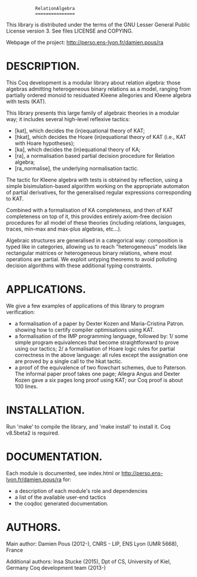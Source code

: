 
			   RelationAlgebra
			   ===============

This library is distributed under the terms of the GNU Lesser General
Public License version 3. See files LICENSE and COPYING.

Webpage of the project: http://perso.ens-lyon.fr/damien.pous/ra


DESCRIPTION.
============

This Coq development is a modular library about relation algebra:
those algebras admitting heterogeneous binary relations as a model,
ranging from partially ordered monoid to residuated Kleene allegories
and Kleene algebra with tests (KAT).

This library presents this large family of algebraic theories in a
modular way; it includes several high-level reflexive tactics:
 - [kat], which decides the (in)equational theory of KAT;
 - [hkat], which decides the Hoare (in)equational theory of KAT 
     (i.e., KAT with Hoare hypotheses);
 - [ka], which decides the (in)equational theory of KA;
 - [ra], a normalisation based partial decision procedure for Relation 
     algebra;
 - [ra_normalise], the underlying normalisation tactic.

The tactic for Kleene algebra with tests is obtained by reflection,
using a simple bisimulation-based algorithm working on the appropriate
automaton of partial derivatives, for the generalised regular
expressions corresponding to KAT.

Combined with a formalisation of KA completeness, and then of KAT
completeness on top of it, this provides entirely axiom-free decision
procedures for all model of these theories (including relations,
languages, traces, min-max and max-plus algebras, etc...).

Algebraic structures are generalised in a categorical way: composition
is typed like in categories, allowing us to reach "heterogeneous"
models like rectangular matrices or heterogeneous binary relations,
where most operations are partial. We exploit untyping theorems to
avoid polluting decision algorithms with these additional typing
constraints.


APPLICATIONS.
=============

We give a few examples of applications of this library to program
verification:
- a formalisation of a paper by Dexter Kozen and Maria-Cristina Patron. 
  showing how to certify compiler optimisations using KAT.
- a formalisation of the IMP programming language, followed by: 1/ some
  simple program equivalences that become straightforward to prove
  using our tactics; 2/ a formalisation of Hoare logic rules for partial
  correctness in the above language: all rules except the assignation one 
  are proved by a single call to the hkat tactic.
- a proof of the equivalence of two flowchart schemes, due to
  Paterson. The informal paper proof takes one page; Allegra Angus and
  Dexter Kozen gave a six pages long proof using KAT; our Coq proof is
  about 100 lines.


INSTALLATION.
=============

Run 'make' to compile the library, and 'make install' to install
it. Coq v8.5beta2 is required.


DOCUMENTATION. 
==============

Each module is documented, see index.html or 
     http://perso.ens-lyon.fr/damien.pous/ra
for:
 - a description of each module's role and dependencies
 - a list of the available user-end tactics
 - the coqdoc generated documentation.


AUTHORS.
========

Main author:
 Damien Pous (2012-), CNRS - LIP, ENS Lyon (UMR 5668), France
 
Additional authors:
 Insa Stucke (2015), Dpt of CS, University of Kiel, Germany
 Coq development team (2013-)
